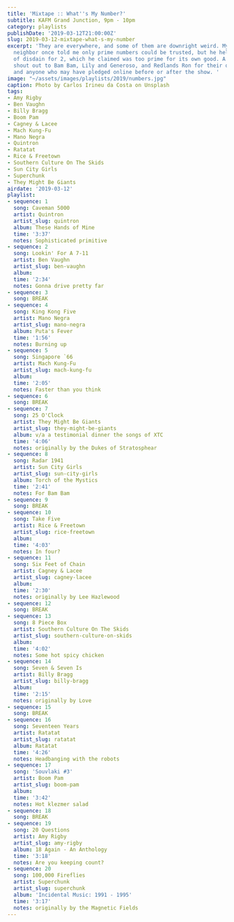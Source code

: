 ```yaml
---
title: 'Mixtape :: What''s My Number?'
subtitle: KAFM Grand Junction, 9pm - 10pm
category: playlists
publishDate: '2019-03-12T21:00:00Z'
slug: 2019-03-12-mixtape-what-s-my-number
excerpt: 'They are everywhere, and some of them are downright weird. My downstairs
  neighbor once told me only prime numbers could be trusted, but he held a reserve
  of disdain for 2, which he claimed was too prime for its own good. A big appreciative
  shout out to Bam Bam, Lily and Generoso, and Redlands Ron for their on-air contributions,
  and anyone who may have pledged online before or after the show. '
image: "~/assets/images/playlists/2019/numbers.jpg"
caption: Photo by Carlos Irineu da Costa on Unsplash
tags:
- Amy Rigby
- Ben Vaughn
- Billy Bragg
- Boom Pam
- Cagney & Lacee
- Mach Kung-Fu
- Mano Negra
- Quintron
- Ratatat
- Rice & Freetown
- Southern Culture On The Skids
- Sun City Girls
- Superchunk
- They Might Be Giants
airdate: '2019-03-12'
playlist:
- sequence: 1
  song: Caveman 5000
  artist: Quintron
  artist_slug: quintron
  album: These Hands of Mine
  time: '3:37'
  notes: Sophisticated primitive
- sequence: 2
  song: Lookin' For A 7-11
  artist: Ben Vaughn
  artist_slug: ben-vaughn
  album:
  time: '2:34'
  notes: Gonna drive pretty far
- sequence: 3
  song: BREAK
- sequence: 4
  song: King Kong Five
  artist: Mano Negra
  artist_slug: mano-negra
  album: Puta's Fever
  time: '1:56'
  notes: Burning up
- sequence: 5
  song: Singapore `66
  artist: Mach Kung-Fu
  artist_slug: mach-kung-fu
  album:
  time: '2:05'
  notes: Faster than you think
- sequence: 6
  song: BREAK
- sequence: 7
  song: 25 O'Clock
  artist: They Might Be Giants
  artist_slug: they-might-be-giants
  album: v/a a testimonial dinner the songs of XTC
  time: '4:06'
  notes: originally by the Dukes of Stratosphear
- sequence: 8
  song: Radar 1941
  artist: Sun City Girls
  artist_slug: sun-city-girls
  album: Torch of the Mystics
  time: '2:41'
  notes: For Bam Bam
- sequence: 9
  song: BREAK
- sequence: 10
  song: Take Five
  artist: Rice & Freetown
  artist_slug: rice-freetown
  album:
  time: '4:03'
  notes: In four?
- sequence: 11
  song: Six Feet of Chain
  artist: Cagney & Lacee
  artist_slug: cagney-lacee
  album:
  time: '2:30'
  notes: originally by Lee Hazlewood
- sequence: 12
  song: BREAK
- sequence: 13
  song: 8 Piece Box
  artist: Southern Culture On The Skids
  artist_slug: southern-culture-on-skids
  album:
  time: '4:02'
  notes: Some hot spicy chicken
- sequence: 14
  song: Seven & Seven Is
  artist: Billy Bragg
  artist_slug: billy-bragg
  album:
  time: '2:15'
  notes: originally by Love
- sequence: 15
  song: BREAK
- sequence: 16
  song: Seventeen Years
  artist: Ratatat
  artist_slug: ratatat
  album: Ratatat
  time: '4:26'
  notes: Headbanging with the robots
- sequence: 17
  song: 'Souvlaki #3'
  artist: Boom Pam
  artist_slug: boom-pam
  album:
  time: '3:42'
  notes: Hot klezmer salad
- sequence: 18
  song: BREAK
- sequence: 19
  song: 20 Questions
  artist: Amy Rigby
  artist_slug: amy-rigby
  album: 18 Again - An Anthology
  time: '3:18'
  notes: Are you keeping count?
- sequence: 20
  song: 100,000 Fireflies
  artist: Superchunk
  artist_slug: superchunk
  album: 'Incidental Music: 1991 - 1995'
  time: '3:17'
  notes: originally by the Magnetic Fields
---
```


